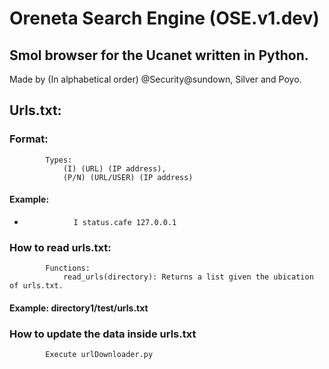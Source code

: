 # Oreneta Search Engine (OSE.v1.dev)
## Smol browser for the Ucanet written in Python.

Made by (In alphabetical order) @Security@sundown, Silver and Poyo.


## Urls.txt:
###     Format:
            Types: 
                (I) (URL) (IP address),
                (P/N) (URL/USER) (IP address)
####        Example:
*                I status.cafe 127.0.0.1
###     How to read urls.txt:
            Functions:
                read_urls(directory): Returns a list given the ubication of urls.txt. 
####                Example: directory1/test/urls.txt
###     How to update the data inside urls.txt
            Execute urlDownloader.py